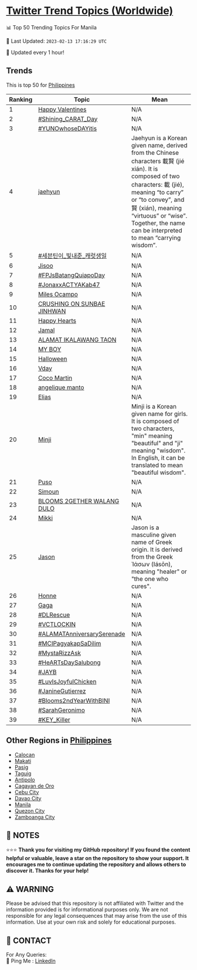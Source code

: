 [Twitter Trend Topics (Worldwide)](https://github.com/ErcinDedeoglu/Twitter-Trend-Topics)
==========


📊 Top 50 Trending Topics For Manila

📆 Last Updated: `2023-02-13 17:16:29 UTC`

🔧 Updated every 1 hour!


## Trends

This is top 50 for [Philippines](</Philippines>)

| Ranking | Topic | Mean |
| ------- | ------------ | ------------ |
| 1 | [Happy Valentines](http://twitter.com/search?q=Happy+Valentines) | N/A |
| 2 | [#Shining_CARAT_Day](http://twitter.com/search?q=%23Shining_CARAT_Day) | N/A |
| 3 | [#YUNOwhoseDAYitis](http://twitter.com/search?q=%23YUNOwhoseDAYitis) | N/A |
| 4 | [jaehyun](http://twitter.com/search?q=jaehyun) | Jaehyun is a Korean given name, derived from the Chinese characters 載賢 (jié xián). It is composed of two characters: 載 (jié), meaning “to carry” or “to convey”, and 賢 (xián), meaning “virtuous” or “wise”. Together, the name can be interpreted to mean “carrying wisdom”. |
| 5 | [#세븐틴이_빛내준_캐럿생일](http://twitter.com/search?q=%23%ec%84%b8%eb%b8%90%ed%8b%b4%ec%9d%b4_%eb%b9%9b%eb%82%b4%ec%a4%80_%ec%ba%90%eb%9f%bf%ec%83%9d%ec%9d%bc) | N/A |
| 6 | [Jisoo](http://twitter.com/search?q=Jisoo) | N/A |
| 7 | [#FPJsBatangQuiapoDay](http://twitter.com/search?q=%23FPJsBatangQuiapoDay) | N/A |
| 8 | [#JonaxxACTYAKab47](http://twitter.com/search?q=%23JonaxxACTYAKab47) | N/A |
| 9 | [Miles Ocampo](http://twitter.com/search?q=Miles+Ocampo) | N/A |
| 10 | [CRUSHING ON SUNBAE JINHWAN](http://twitter.com/search?q=CRUSHING+ON+SUNBAE+JINHWAN) | N/A |
| 11 | [Happy Hearts](http://twitter.com/search?q=Happy+Hearts) | N/A |
| 12 | [Jamal](http://twitter.com/search?q=Jamal) | N/A |
| 13 | [ALAMAT IKALAWANG TAON](http://twitter.com/search?q=ALAMAT+IKALAWANG+TAON) | N/A |
| 14 | [MY BOY](http://twitter.com/search?q=MY+BOY) | N/A |
| 15 | [Halloween](http://twitter.com/search?q=Halloween) | N/A |
| 16 | [Vday](http://twitter.com/search?q=Vday) | N/A |
| 17 | [Coco Martin](http://twitter.com/search?q=Coco+Martin) | N/A |
| 18 | [angelique manto](http://twitter.com/search?q=angelique+manto) | N/A |
| 19 | [Elias](http://twitter.com/search?q=Elias) | N/A |
| 20 | [Minji](http://twitter.com/search?q=Minji) | Minji is a Korean given name for girls. It is composed of two characters, "min" meaning "beautiful" and "ji" meaning "wisdom". In English, it can be translated to mean "beautiful wisdom". |
| 21 | [Puso](http://twitter.com/search?q=Puso) | N/A |
| 22 | [Simoun](http://twitter.com/search?q=Simoun) | N/A |
| 23 | [BLOOMS 2GETHER WALANG DULO](http://twitter.com/search?q=BLOOMS+2GETHER+WALANG+DULO) | N/A |
| 24 | [Mikki](http://twitter.com/search?q=Mikki) | N/A |
| 25 | [Jason](http://twitter.com/search?q=Jason) | Jason is a masculine given name of Greek origin. It is derived from the Greek Ἰάσων (Iásōn), meaning "healer" or "the one who cures". |
| 26 | [Honne](http://twitter.com/search?q=Honne) | N/A |
| 27 | [Gaga](http://twitter.com/search?q=Gaga) | N/A |
| 28 | [#DLRescue](http://twitter.com/search?q=%23DLRescue) | N/A |
| 29 | [#VCTLOCKIN](http://twitter.com/search?q=%23VCTLOCKIN) | N/A |
| 30 | [#ALAMATAnniversarySerenade](http://twitter.com/search?q=%23ALAMATAnniversarySerenade) | N/A |
| 31 | [#MCIPagyakapSaDilim](http://twitter.com/search?q=%23MCIPagyakapSaDilim) | N/A |
| 32 | [#MystaRizzAsk](http://twitter.com/search?q=%23MystaRizzAsk) | N/A |
| 33 | [#HeARTsDaySalubong](http://twitter.com/search?q=%23HeARTsDaySalubong) | N/A |
| 34 | [#JAYB](http://twitter.com/search?q=%23JAYB) | N/A |
| 35 | [#LuvIsJoyfulChicken](http://twitter.com/search?q=%23LuvIsJoyfulChicken) | N/A |
| 36 | [#JanineGutierrez](http://twitter.com/search?q=%23JanineGutierrez) | N/A |
| 37 | [#Blooms2ndYearWithBINI](http://twitter.com/search?q=%23Blooms2ndYearWithBINI) | N/A |
| 38 | [#SarahGeronimo](http://twitter.com/search?q=%23SarahGeronimo) | N/A |
| 39 | [#KEY_Killer](http://twitter.com/search?q=%23KEY_Killer) | N/A |



## Other Regions in [Philippines](</Philippines>)

* [Calocan](</Philippines/Calocan.md>)
* [Makati](</Philippines/Makati.md>)
* [Pasig](</Philippines/Pasig.md>)
* [Taguig](</Philippines/Taguig.md>)
* [Antipolo](</Philippines/Antipolo.md>)
* [Cagayan de Oro](</Philippines/Cagayan de Oro.md>)
* [Cebu City](</Philippines/Cebu City.md>)
* [Davao City](</Philippines/Davao City.md>)
* [Manila](</Philippines/Manila.md>)
* [Quezon City](</Philippines/Quezon City.md>)
* [Zamboanga City](</Philippines/Zamboanga City.md>)



## 📝 NOTES

⭐⭐⭐ **Thank you for visiting my GitHub repository! If you found the content helpful or valuable, leave a star on the repository to show your support. It encourages me to continue updating the repository and allows others to discover it. Thanks for your help!**


## ⚠️ WARNING

Please be advised that this repository is not affiliated with Twitter and the information provided is for informational purposes only. We are not responsible for any legal consequences that may arise from the use of this information. Use at your own risk and solely for educational purposes.


## 📨 CONTACT

 For Any Queries:  
            🏓 Ping Me : [LinkedIn](https://www.linkedin.com/in/ercindedeoglu/)
